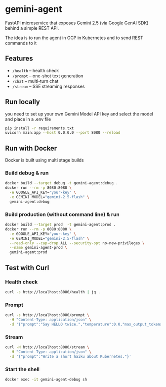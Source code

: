 # gemini-agent

FastAPI microservice that exposes Gemini 2.5 (via Google GenAI SDK) behind a simple REST API.

The idea is to run the agent in GCP in Kubernetes and to send REST commands to it 

## Features
- `/health` – health check
- `/prompt` – one-shot text generation
- `/chat` – multi-turn chat
- `/stream` – SSE streaming responses

## Run locally
you need to set up your own Gemini Model API key and select the model and place in a .env file 

```bash
pip install -r requirements.txt
uvicorn main:app --host 0.0.0.0 --port 8080 --reload
```

## Run with Docker 

Docker is built using multi stage builds 

### Build debug & run 

```bash
docker build --target debug -t gemini-agent:debug .
docker run --rm -p 8080:8080 \
  -e GOOGLE_API_KEY="your-key" \
  -e GEMINI_MODEL="gemini-2.5-flash" \
  gemini-agent:debug
```

### Build production (without command line) & run 

```bash
docker build --target prod  -t gemini-agent:prod .
docker run --rm -p 8080:8080 \
  -e GOOGLE_API_KEY="your-key" \
  -e GEMINI_MODEL="gemini-2.5-flash" \
  --read-only --cap-drop ALL --security-opt no-new-privileges \
  --name gemini-agent-prod \
  gemini-agent:prod
```

## Test with Curl

### Health check
```bash
curl -s http://localhost:8080/health | jq .
```
### Prompt
```bash
curl -s http://localhost:8080/prompt \
  -H "Content-Type: application/json" \
  -d '{"prompt":"Say HELLO twice.","temperature":0.0,"max_output_tokens":10}' | jq .
```

### Stream
```bash
curl -N http://localhost:8080/stream \
  -H "Content-Type: application/json" \
  -d '{"prompt":"Write a short haiku about Kubernetes."}'
```

### Start the shell
```bash
docker exec -it gemini-agent-debug sh
```

